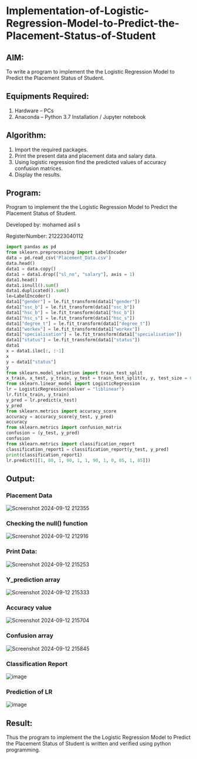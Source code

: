 # Implementation-of-Logistic-Regression-Model-to-Predict-the-Placement-Status-of-Student

## AIM:
To write a program to implement the the Logistic Regression Model to Predict the Placement Status of Student.

## Equipments Required:
1. Hardware – PCs
2. Anaconda – Python 3.7 Installation / Jupyter notebook

## Algorithm:
1. Import the required packages.
2. Print the present data and placement data and salary data.
3. Using logistic regression find the predicted values of accuracy confusion matrices.
4. Display the results.

## Program:
Program to implement the the Logistic Regression Model to Predict the Placement Status of Student.

Developed by: mohamed asil s

RegisterNumber: 212223040112

```python
import pandas as pd
from sklearn.preprocessing import LabelEncoder
data = pd.read_csv('Placement_Data.csv')
data.head()
data1 = data.copy()
data1 = data1.drop(["sl_no", "salary"], axis = 1)
data1.head()
data1.isnull().sum()
data1.duplicated().sum()
le=LabelEncoder()
data1["gender"] = le.fit_transform(data1["gender"])
data1["ssc_b"] = le.fit_transform(data1["ssc_b"])
data1["hsc_b"] = le.fit_transform(data1["hsc_b"])
data1["hsc_s"] = le.fit_transform(data1["hsc_s"])
data1["degree_t"] = le.fit_transform(data1["degree_t"])
data1["workex"] = le.fit_transform(data1["workex"])
data1["specialisation"] = le.fit_transform(data1["specialisation"])
data1["status"] = le.fit_transform(data1["status"])
data1
x = data1.iloc[:, :-1]
x
y = data1["status"]
y
from sklearn.model_selection import train_test_split
x_train, x_test, y_train, y_test = train_test_split(x, y, test_size = 0.2, random_state = 0)
from sklearn.linear_model import LogisticRegression
lr = LogisticRegression(solver = "liblinear")
lr.fit(x_train, y_train)
y_pred = lr.predict(x_test)
y_pred
from sklearn.metrics import accuracy_score
accuracy = accuracy_score(y_test, y_pred)
accuracy
from sklearn.metrics import confusion_matrix
confusion = (y_test, y_pred)
confusion
from sklearn.metrics import classification_report
classification_report1 = classification_report(y_test, y_pred)
print(classification_report1)
lr.predict([[1, 80, 1, 90, 1, 1, 90, 1, 0, 85, 1, 85]])
```

## Output:

### Placement Data
![Screenshot 2024-09-12 212355](https://github.com/user-attachments/assets/ec12a589-9210-45bb-aff0-d07e561ab281)


### Checking the null() function
![Screenshot 2024-09-12 212916](https://github.com/user-attachments/assets/b9cd2ebc-b224-434b-b025-eb96a43722db)


### Print Data:
![Screenshot 2024-09-12 215253](https://github.com/user-attachments/assets/769e6c7f-dd0b-4d8f-9322-00b5ebeab004)


### Y_prediction array
![Screenshot 2024-09-12 215333](https://github.com/user-attachments/assets/7a0175c0-fca7-4004-b5aa-d00f03a70feb)


### Accuracy value
![Screenshot 2024-09-12 215704](https://github.com/user-attachments/assets/d06f9387-80fc-4558-9ef0-5e2f3625ca45)


### Confusion array
![Screenshot 2024-09-12 215845](https://github.com/user-attachments/assets/e5d00e7b-80d1-4a6a-81ec-091afb296962)


### Classification Report
![image](https://github.com/user-attachments/assets/594a2efe-ae05-4049-a7b6-50c1d7c6499d)

### Prediction of LR
![image](https://github.com/user-attachments/assets/a8a51bbb-82e2-45d7-a4a5-5269e0739b75)


## Result:
Thus the program to implement the the Logistic Regression Model to Predict the Placement Status of Student is written and verified using python programming.
